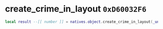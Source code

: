 # create_crime_in_layout `0xD60032F6`

```lua
local result --[[ number ]] = natives.object.create_crime_in_layout(_unk0 --[[ number ]])
```